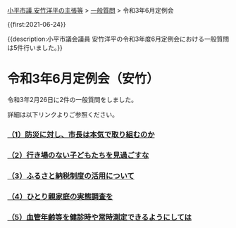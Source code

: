 <p class="breadcrumbs"><a href="../../../index.md">小平市議 安竹洋平の主張等</a> > <a href="../../index.md">一般質問</a> > 令和3年6月定例会

{{first:2021-06-24}}

{{description:小平市議会議員 安竹洋平の令和3年度6月定例会における一般質問は5件行いました。}}

# 令和3年6月定例会（安竹）

令和3年2月26日に2件の一般質問をしました。

詳細は以下リンクよりご参照ください。

### [（1）防災に対し、市長は本気で取り組むのか](./1-sityou-bousai-honkijanaidesyo.md)

### [（2）行き場のない子どもたちを見過ごすな](./2-ikibanonai-kodomotachi.md)

### [（3）ふるさと納税制度の活用について](./3-furusato-nouzei.md)

### [（4）ひとり親家庭の実態調査を](./4-hitorioya-katei-jittai-chousa.md)

### [（5）血管年齢等を健診時や常時測定できるようにしては](./5-kekkan-nenrei.md)
